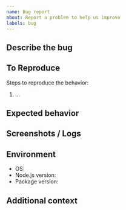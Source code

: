 ```yaml
---
name: Bug report
about: Report a problem to help us improve
labels: bug
---
```


## Describe the bug

## To Reproduce
Steps to reproduce the behavior:
1. ...

## Expected behavior

## Screenshots / Logs

## Environment
- OS:
- Node.js version:
- Package version:

## Additional context
